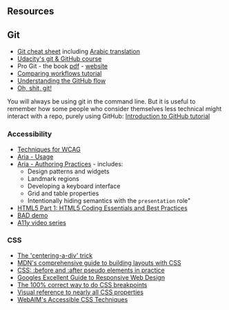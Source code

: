 ## Resources

## Git
- [Git cheat sheet](https://github.com/arslanbilal/git-cheat-sheet) including [Arabic translation](https://github.com/arslanbilal/git-cheat-sheet/blob/master/other-sheets/git-cheat-sheet-ar.md)
- [Udacity's git & GitHub course](https://www.udacity.com/course/how-to-use-git-and-github--ud775)
- Pro Git - the book [pdf](https://progit2.s3.amazonaws.com/en/2016-03-22-f3531/progit-en.1084.pdf) - [website](https://git-scm.com/book/en/v2)
- [Comparing workflows tutorial](https://www.atlassian.com/git/tutorials/comparing-workflows)
- [Understanding the GitHub flow](https://guides.github.com/introduction/flow/)
- [Oh, shit, git!](https://ohshitgit.com/)

You will always be using git in the command line. But it is useful to remember how some people who consider themselves less technical might interact with a repo, purely using GitHub: [Introduction to GitHub tutorial](https://services.github.com/on-demand/intro-to-github/)

### Accessibility
- [Techniques for WCAG](https://www.w3.org/TR/WCAG20-TECHS/)
- [Aria - Usage](https://www.w3.org/TR/aria-in-html/)
- [Aria - Authoring Practices](https://www.w3.org/TR/wai-aria-practices/) - includes:
  + Design patterns and widgets
  + Landmark regions
  + Developing a keyboard interface
  + Grid and table properties
  + Intentionally hiding semantics with the `presentation` role"
- [HTML5 Part 1: HTML5 Coding Essentials and Best Practices](https://www.edx.org/course/html5-part-1-html5-coding-essentials-w3cx-html5-1x-1)
- [BAD demo](https://www.w3.org/WAI/demos/bad/Overview.html)
- [A11y video series](https://www.youtube.com/watch?v=fGLp_gfMMGU&list=PLNYkxOF6rcICWx0C9LVWWVqvHlYJyqw7g)


### CSS
- [The 'centering-a-div' trick](https://css-tricks.com/centering-percentage-widthheight-elements/)
- [MDN's comprehensive guide to building layouts with CSS](https://developer.mozilla.org/en-US/docs/Learn/CSS/CSS_layout)
- [CSS: :before and :after pseudo elements in practice](http://krasimirtsonev.com/blog/article/CSS-before-and-after-pseudo-elements-in-practice)
- [Googles Excellent Guide to Responsive Web Design](https://developers.google.com/web/fundamentals/design-and-ui/responsive/)
- [The 100% correct way to do CSS breakpoints](https://medium.freecodecamp.com/the-100-correct-way-to-do-css-breakpoints-88d6a5ba1862#.3egrq5nf3)
- [Visual reference to nearly all CSS properties](http://cssreference.io/)
- [WebAIM's Accessible CSS Techniques](http://webaim.org/techniques/css/)
